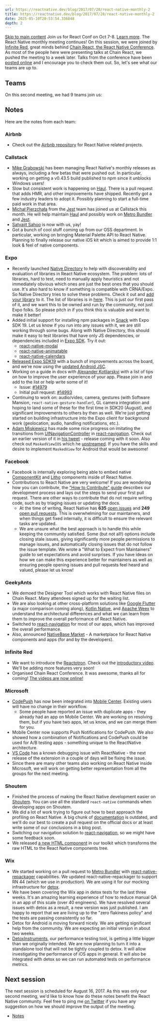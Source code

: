 ```yaml
---
url: https://reactnative.dev/blog/2017/07/28/react-native-monthly-2
title: https://reactnative.dev/blog/2017/07/28/react-native-monthly-2
date: 2025-05-10T20:53:54.336848
depth: 2
---
```


[Skip to main content](https://reactnative.dev/blog/2017/07/28/react-native-monthly-2#__docusaurus_skipToContent_fallback)
Join us for React Conf on Oct 7-8. [Learn more](https://conf.react.dev).
The React Native monthly meeting continues! On this session, we were joined by [Infinite Red](https://infinite.red/), great minds behind [Chain React, the React Native Conference](https://infinite.red/ChainReactConf). As most of the people here were presenting talks at Chain React, we pushed the meeting to a week later. Talks from the conference have been [posted online](https://www.youtube.com/playlist?list=PLFHvL21g9bk3RxJ1Ut5nR_uTZFVOxu522) and I encourage you to check them out. So, let's see what our teams are up to.
## Teams[​](https://reactnative.dev/blog/2017/07/28/react-native-monthly-2#teams "Direct link to Teams")
On this second meeting, we had 9 teams join us:


## Notes[​](https://reactnative.dev/blog/2017/07/28/react-native-monthly-2#notes "Direct link to Notes")
Here are the notes from each team:
### Airbnb[​](https://reactnative.dev/blog/2017/07/28/react-native-monthly-2#airbnb "Direct link to Airbnb")
  * Check out the [Airbnb repository](https://github.com/airbnb) for React Native related projects.


### Callstack[​](https://reactnative.dev/blog/2017/07/28/react-native-monthly-2#callstack "Direct link to Callstack")
  * [Mike Grabowski](https://github.com/grabbou) has been managing React Native's monthly releases as always, including a few betas that were pushed out. In particular, working on getting a v0.43.5 build published to npm since it unblocks Windows users!
  * Slow but consistent work is happening on [Haul](https://github.com/callstack-io/haul). There is a pull request that adds HMR, and other improvements have shipped. Recently got a few industry leaders to adopt it. Possibly planning to start a full-time paid work in that area.
  * [Michał Pierzchała](https://twitter.com/thymikee) from the [Jest](https://github.com/facebook/jest) team has joined us at Callstack this month. He will help maintain [Haul](https://github.com/callstack-io/haul) and possibly work on [Metro Bundler](https://github.com/facebook/metro) and [Jest](https://github.com/facebook/jest).
  * [Satyajit Sahoo](https://twitter.com/satya164) is now with us, yay!
  * Got a bunch of cool stuff coming up from our OSS department. In particular, working on bringing Material Palette API to React Native. Planning to finally release our native iOS kit which is aimed to provide 1:1 look & feel of native components.


### Expo[​](https://reactnative.dev/blog/2017/07/28/react-native-monthly-2#expo "Direct link to Expo")
  * Recently launched [Native Directory](https://native.directory) to help with discoverability and evaluation of libraries in React Native ecosystem. The problem: lots of libraries, hard to test, need to manually apply heuristics and not immediately obvious which ones are just the best ones that you should use. It's also hard to know if something is compatible with CRNA/Expo. So Native Directory tries to solve these problems. Check it out and [add your library](https://github.com/react-community/native-directory) to it. The list of libraries is in [here](https://github.com/react-community/native-directory/blob/master/react-native-libraries.json). This is just our first pass of it, and we want this to be owned and run by the community, not just Expo folks. So please pitch in if you think this is valuable and want to make it better!
  * Added initial support for installing npm packages in [Snack](https://snack.expo.io/) with Expo SDK 19. Let us know if you run into any issues with it, we are still working through some bugs. Along with Native Directory, this should make it easy to test libraries that have only JS dependencies, or dependencies included in [Expo SDK](https://github.com/expo/expo-sdk). Try it out: 
    * [react-native-modal](https://snack.expo.io/ByBCD_2r-)
    * [react-native-animatable](https://snack.expo.io/SJfJguhrW)
    * [react-native-calendars](https://snack.expo.io/HkoXUdhr-)
  * [Released Expo SDK19](https://blog.expo.io/expo-sdk-v19-0-0-is-now-available-821a62b58d3d) with a bunch of improvements across the board, and we're now using the [updated Android JSC](https://github.com/SoftwareMansion/jsc-android-buildscripts).
  * Working on a guide in docs with [Alexander Kotliarskyi](https://github.com/frantic) with a list of tips on how to improve the user experience of your app. Please join in and add to the list or help write some of it! 
    * Issue: [#14979](https://github.com/facebook/react-native/issues/14979)
    * Initial pull request: [#14993](https://github.com/facebook/react-native/pull/14993)
  * Continuing to work on: audio/video, camera, gestures (with Software Mansion, `react-native-gesture-handler`), GL camera integration and hoping to land some of these for the first time in SDK20 (August), and significant improvements to others by then as well. We're just getting started on building infrastructure into the Expo client for background work (geolocation, audio, handling notifications, etc.).
  * [Adam Miskiewicz](https://twitter.com/skevy) has made some nice progress on imitating the transitions from [UINavigationController](https://developer.apple.com/documentation/uikit/uinavigationcontroller) in [react-navigation](https://github.com/react-community/react-navigation). Check out an earlier version of it in [his tweet](https://twitter.com/skevy/status/884932473070735361) - release coming with it soon. Also check out `MaskedViewIOS` which he [upstreamed](https://github.com/facebook/react-native/commit/8ea6cea39a3db6171dd74838a6eea4631cf42bba). If you have the skills and desire to implement `MaskedView` for Android that would be awesome!


### Facebook[​](https://reactnative.dev/blog/2017/07/28/react-native-monthly-2#facebook "Direct link to Facebook")
  * Facebook is internally exploring being able to embed native [ComponentKit](https://componentkit.org/) and [Litho](https://fblitho.com/) components inside of React Native.
  * Contributions to React Native are very welcome! If you are wondering how you can contribute, the ["How to Contribute" guide](https://github.com/facebook/react-native-website/blob/master/CONTRIBUTING.md) describes our development process and lays out the steps to send your first pull request. There are other ways to contribute that do not require writing code, such as by triaging issues or updating the docs. 
    * At the time of writing, React Native has **635** [open issues](https://github.com/facebook/react-native/issues) and **249** [open pull requests](https://github.com/facebook/react-native/pulls). This is overwhelming for our maintainers, and when things get fixed internally, it is difficult to ensure the relevant tasks are updated.
    * We are unsure what the best approach is to handle this while keeping the community satisfied. Some (but not all!) options include closing stale issues, giving significantly more people permissions to manage issues, and automatically closing issues that do not follow the issue template. We wrote a "What to Expect from Maintainers" guide to set expectations and avoid surprises. If you have ideas on how we can make this experience better for maintainers as well as ensuring people opening issues and pull requests feel heard and valued, please let us know!


### GeekyAnts[​](https://reactnative.dev/blog/2017/07/28/react-native-monthly-2#geekyants "Direct link to GeekyAnts")
  * We demoed the Designer Tool which works with React Native files on Chain React. Many attendees signed up for the waiting list.
  * We are also looking at other cross-platform solutions like [Google Flutter](https://flutter.io/) (a major comparison coming along), [Kotlin Native](https://github.com/JetBrains/kotlin-native), and [Apache Weex](https://weex.incubator.apache.org/) to understand the architectural differences and what we can learn from them to improve the overall performance of React Native.
  * Switched to [react-navigation](https://github.com/react-community/react-navigation) for most of our apps, which has improved the overall performance.
  * Also, announced [NativeBase Market](https://market.nativebase.io/) - A marketplace for React Native components and apps (for and by the developers).


### Infinite Red[​](https://reactnative.dev/blog/2017/07/28/react-native-monthly-2#infinite-red "Direct link to Infinite Red")
  * We want to introduce the [Reactotron](https://github.com/infinitered/reactotron). Check out the [introductory video](https://www.youtube.com/watch?v=tPBRfxswDjA). We'll be adding more features very soon!
  * Organised Chain React Conference. It was awesome, thanks all for coming! [The videos are now online!](https://www.youtube.com/playlist?list=PLFHvL21g9bk3RxJ1Ut5nR_uTZFVOxu522)


### Microsoft[​](https://reactnative.dev/blog/2017/07/28/react-native-monthly-2#microsoft "Direct link to Microsoft")
  * [CodePush](https://github.com/Microsoft/code-push) has now been integrated into [Mobile Center](https://mobile.azure.com/). Existing users will have no change in their workflow. 
    * Some people have reported an issue with duplicate apps - they already had an app on Mobile Center. We are working on resolving them, but if you have two apps, let us know, and we can merge them for you.
  * Mobile Center now supports Push Notifications for CodePush. We also showed how a combination of Notifications and CodePush could be used for A/B testing apps - something unique to the ReactNative architecture.
  * [VS Code](https://github.com/Microsoft/vscode) has a known debugging issue with ReactNative - the next release of the extension in a couple of days will be fixing the issue.
  * Since there are many other teams also working on React Native inside Microsoft, we will work on getting better representation from all the groups for the next meeting.


### Shoutem[​](https://reactnative.dev/blog/2017/07/28/react-native-monthly-2#shoutem "Direct link to Shoutem")
  * Finished the process of making the React Native development easier on [Shoutem](https://shoutem.github.io/). You can use all the standard `react-native` commands when developing apps on Shoutem.
  * We did a lot of work trying to figure out how to best approach the profiling on React Native. A big chunk of [documentation](https://reactnative.dev/docs/performance) is outdated, and we'll do our best to create a pull request on the official docs or at least write some of our conclusions in a blog post.
  * Switching our navigation solution to [react-navigation](https://github.com/react-community/react-navigation), so we might have some feedback soon.
  * We released [a new HTML component](https://github.com/shoutem/ui/tree/develop/html) in our toolkit which transforms the raw HTML to the React Native components tree.


### Wix[​](https://reactnative.dev/blog/2017/07/28/react-native-monthly-2#wix "Direct link to Wix")
  * We started working on a pull request to [Metro Bundler](https://github.com/facebook/metro) with [react-native-repackager](https://github.com/wix/react-native-repackager) capabilities. We updated react-native-repackager to support RN 44 (which we use in production). We are using it for our mocking infrastructure for [detox](https://github.com/wix/detox).
  * We have been covering the Wix app in detox tests for the last three weeks. It's an amazing learning experience of how to reduce manual QA in an app of this scale (over 40 engineers). We have resolved several issues with detox as a result, a new version was just published. I am happy to report that we are living up to the "zero flakiness policy" and the tests are passing consistently so far.
  * Detox for Android is moving forward nicely. We are getting significant help from the community. We are expecting an initial version in about two weeks.
  * [DetoxInstruments](https://github.com/wix/detoxinstruments), our performance testing tool, is getting a little bigger than we originally intended. We are now planning to turn it into a standalone tool that will not be tightly coupled to detox. It will allow investigating the performance of iOS apps in general. It will also be integrated with detox so we can run automated tests on performance metrics.


## Next session[​](https://reactnative.dev/blog/2017/07/28/react-native-monthly-2#next-session "Direct link to Next session")
The next session is scheduled for August 16, 2017. As this was only our second meeting, we'd like to know how do these notes benefit the React Native community. Feel free to ping me [on Twitter](https://twitter.com/TomislavTenodi) if you have any suggestion on how we should improve the output of the meeting.
  * [Notes](https://reactnative.dev/blog/2017/07/28/react-native-monthly-2#notes)



